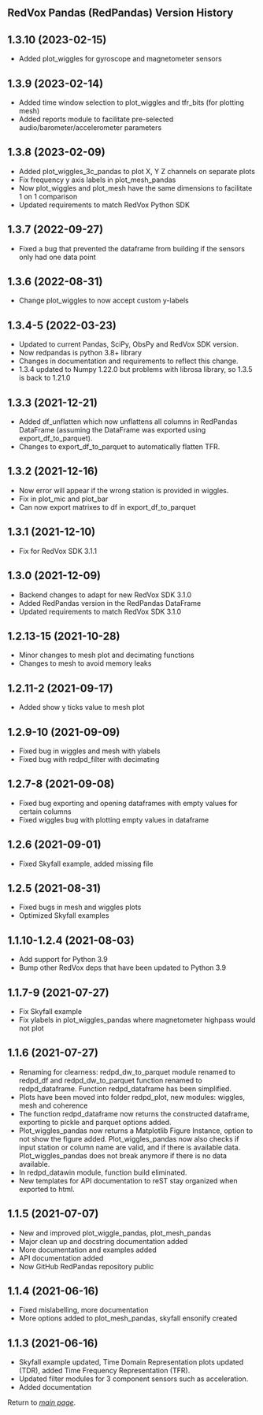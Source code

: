 ## RedVox Pandas (RedPandas) Version History

## 1.3.10 (2023-02-15)
- Added plot_wiggles for gyroscope and magnetometer sensors

## 1.3.9 (2023-02-14)
- Added time window selection to plot_wiggles and tfr_bits (for plotting mesh)
- Added reports module to facilitate pre-selected audio/barometer/accelerometer parameters

## 1.3.8 (2023-02-09)
- Added plot_wiggles_3c_pandas to plot X, Y Z channels on separate plots
- Fix frequency y axis labels in plot_mesh_pandas 
- Now plot_wiggles and plot_mesh have the same dimensions to facilitate 1 on 1 comparison
- Updated requirements to match RedVox Python SDK

## 1.3.7 (2022-09-27)
- Fixed a bug that prevented the dataframe from building if the sensors only had one data point

## 1.3.6 (2022-08-31)
- Change plot_wiggles to now accept custom y-labels

## 1.3.4-5 (2022-03-23)
- Updated to current Pandas, SciPy, ObsPy and RedVox SDK version.
- Now redpandas is python 3.8+ library
- Changes in documentation and requirements to reflect this change.
- 1.3.4 updated to Numpy 1.22.0 but problems with librosa library, so 1.3.5 is back to 1.21.0

## 1.3.3 (2021-12-21)
- Added df_unflatten which now unflattens all columns in RedPandas DataFrame (assuming the DataFrame was exported using export_df_to_parquet).
- Changes to export_df_to_parquet to automatically flatten TFR.

## 1.3.2 (2021-12-16)
- Now error will appear if the wrong station is provided in wiggles.
- Fix in plot_mic and plot_bar
- Can now export matrixes to df in export_df_to_parquet

## 1.3.1 (2021-12-10)
- Fix for RedVox SDK 3.1.1

## 1.3.0 (2021-12-09)
- Backend changes to adapt for new RedVox SDK 3.1.0
- Added RedPandas version in the RedPandas DataFrame
- Updated requirements to match RedVox SDK 3.1.0

## 1.2.13-15 (2021-10-28)
- Minor changes to mesh plot and decimating functions
- Changes to mesh to avoid memory leaks

## 1.2.11-2 (2021-09-17)
- Added show y ticks value to mesh plot 

## 1.2.9-10 (2021-09-09)
- Fixed bug in wiggles and mesh with ylabels
- Fixed bug with redpd_filter with decimating

## 1.2.7-8 (2021-09-08)
- Fixed bug exporting and opening dataframes with empty values for certain columns
- Fixed wiggles bug with plotting empty values in dataframe

## 1.2.6 (2021-09-01)
- Fixed Skyfall example, added missing file

## 1.2.5 (2021-08-31)
- Fixed bugs in mesh and wiggles plots
- Optimized Skyfall examples

## 1.1.10-1.2.4 (2021-08-03)
- Add support for Python 3.9
- Bump other RedVox deps that have been updated to Python 3.9

## 1.1.7-9 (2021-07-27)

- Fix Skyfall example
- Fix ylabels in plot_wiggles_pandas where magnetometer highpass would not plot

## 1.1.6 (2021-07-27)

- Renaming for clearness: redpd_dw_to_parquet module renamed to redpd_df and redpd_dw_to_parquet function renamed to redpd_dataframe. 
Function redpd_dataframe has been simplified.
- Plots have been moved into folder redpd_plot, new modules: wiggles, mesh and coherence 
- The function redpd_dataframe now returns the constructed dataframe, exporting to pickle and parquet options added.
- Plot_wiggles_pandas now returns a Matplotlib Figure Instance, option to not show the figure added. Plot_wiggles_pandas now also 
checks if input station or column name are valid, and if there is available data. Plot_wiggles_pandas does not break anymore if there 
is no data available.
- In redpd_datawin module, function build eliminated.
- New templates for API documentation to reST stay organized when exported to html.


## 1.1.5 (2021-07-07)

- New and improved plot_wiggle_pandas, plot_mesh_pandas
- Major clean up and docstring documentation added
- More documentation and examples added
- API documentation added
- Now GitHub RedPandas repository public

## 1.1.4 (2021-06-16)

- Fixed mislabelling, more documentation
- More options added to plot_mesh_pandas, skyfall ensonify created

## 1.1.3 (2021-06-16)

- Skyfall example updated, Time Domain Representation plots updated (TDR), added Time Frequency Representation (TFR).
- Updated filter modules for 3 component sensors such as acceleration.
- Added documentation

Return to [_main page_](https://github.com/RedVoxInc/redpandas#redpandas).



